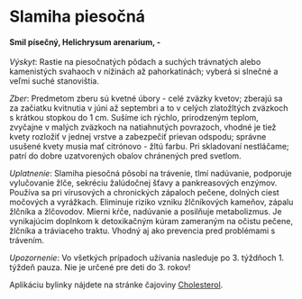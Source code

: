 Slamiha piesočná
================

#### Smil písečný, Helichrysum arenarium, -

*Výskyt*: Rastie na piesočnatých pôdach a suchých trávnatých alebo kamenistých
svahaoch v nížinách až pahorkatinách; vyberá si slnečné a veľmi suché
stanovištia.

*Zber*: Predmetom zberu sú kvetné úbory - celé zväzky kvetov; zberajú sa za
začiatku kvitnutia v júni až septembri a to v celých zlatožltých zväzkoch s
krátkou stopkou do 1 cm. Sušíme ich rýchlo, prirodzeným teplom, zvyčajne v
malých zväzkoch na natiahnutých povrazoch, vhodné je tiež kvety rozložiť v
jednej vrstve a zabezpečiť prievan odspodu; správne usušené kvety musia mať
citrónovo - žltú farbu. Pri skladovaní nestláčame; patrí do dobre uzatvorených
obalov chránených pred svetlom.

*Uplatnenie*: Slamiha piesočná pôsobí na trávenie, tlmí nadúvanie, podporuje
vylučovanie žlče, sekréciu žalúdočnej šťavy a pankreasových enzýmov. Používa sa
pri vírusových a chronických zápaloch pečene, dolných ciest močových a
vyrážkach. Eliminuje riziko vzniku žlčníkových kameňov, zápalu žlčníka a
žlčovodov. Mierni kŕče, nadúvanie a posilňuje metabolizmus. Je vynikajúcim
doplnkom k detoxikačným kúram zameraným na očistu pečene, žlčníka a tráviaceho
traktu. Vhodný aj ako prevencia pred problémami s trávením.

*Upozornenie*: Vo všetkých prípadoch užívania nasleduje po 3. týždňoch 1. týždeň
pauza. Nie je určené pre deti do 3. rokov!

Aplikáciu bylinky nájdete na stránke čajoviny [Cholesterol](/sip/caje/cholesterol).

